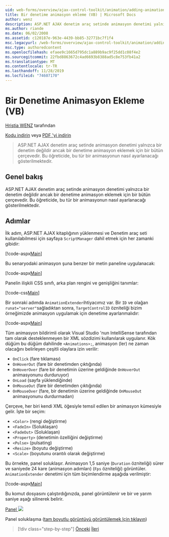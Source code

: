 ```yaml
---
uid: web-forms/overview/ajax-control-toolkit/animation/adding-animation-to-a-control-vb
title: Bir denetime animasyon ekleme (VB) | Microsoft Docs
author: wenz
description: ASP.NET AJAX denetim araç setinde animasyon denetimi yalnızca bir denetim değildir ancak bir denetime animasyon eklemek için bir bütün çerçevedir. Bu öğreticide nasıl yapılacağı gösterilmektedir...
ms.author: riande
ms.date: 06/02/2008
ms.assetid: c120187e-963e-4439-bb85-32771bc7f1f4
msc.legacyurl: /web-forms/overview/ajax-control-toolkit/animation/adding-animation-to-a-control-vb
msc.type: authoredcontent
ms.openlocfilehash: efaee9c1665d795dc1a889b9ac9f25dd1c08f4e2
ms.sourcegitcommit: 22fbd8863672c4ad6693b8388ad5c8e753fb41a2
ms.translationtype: MT
ms.contentlocale: tr-TR
ms.lasthandoff: 11/28/2019
ms.locfileid: "74607170"
---
```

# <a name="adding-animation-to-a-control-vb"></a>Bir Denetime Animasyon Ekleme (VB)

[Hristia WENZ](https://github.com/wenz) tarafından

[Kodu indirin](https://download.microsoft.com/download/f/9/a/f9a26acd-8df4-4484-8a18-199e4598f411/Animation1.vb.zip) veya [PDF 'yi indirin](https://download.microsoft.com/download/6/7/1/6718d452-ff89-4d3f-a90e-c74ec2d636a3/animation1VB.pdf)

> ASP.NET AJAX denetim araç setinde animasyon denetimi yalnızca bir denetim değildir ancak bir denetime animasyon eklemek için bir bütün çerçevedir. Bu öğreticide, bu tür bir animasyonun nasıl ayarlanacağı gösterilmektedir.

## <a name="overview"></a>Genel bakış

ASP.NET AJAX denetim araç setinde animasyon denetimi yalnızca bir denetim değildir ancak bir denetime animasyon eklemek için bir bütün çerçevedir. Bu öğreticide, bu tür bir animasyonun nasıl ayarlanacağı gösterilmektedir.

## <a name="steps"></a>Adımlar

İlk adım, ASP.NET AJAX kitaplığının yüklenmesi ve Denetim araç seti kullanılabilmesi için sayfaya `ScriptManager` dahil etmek için her zamanki gibidir:

[!code-aspx[Main](adding-animation-to-a-control-vb/samples/sample1.aspx)]

Bu senaryodaki animasyon şuna benzer bir metin paneline uygulanacak:

[!code-aspx[Main](adding-animation-to-a-control-vb/samples/sample2.aspx)]

Panelin ilişkili CSS sınıfı, arka plan rengini ve genişliğini tanımlar:

[!code-css[Main](adding-animation-to-a-control-vb/samples/sample3.css)]

Bir sonraki adımda `AnimationExtender`ihtiyacımız var. Bir `ID` ve olağan `runat="server"`sağladıktan sonra, `TargetControlID` özniteliği bizim örneğimizde animasyon uygulamak için denetime ayarlanmalıdır:

[!code-aspx[Main](adding-animation-to-a-control-vb/samples/sample4.aspx)]

Tüm animasyon bildirimli olarak Visual Studio 'nun IntelliSense tarafından tam olarak desteklenmeyen bir XML sözdizimi kullanılarak uygulanır. Kök düğüm bu düğüm dahilinde `<Animations>;`, animasyon (ler) ne zaman olacağını belirleyen çeşitli olaylara izin verilir:

- `OnClick` (fare tıklaması)
- `OnHoverOut` (fare bir denetimden çıktığında)
- `OnHoverOver` (fare bir denetimin üzerine geldiğinde `OnHoverOut` animasyonunu durduruyor)
- `OnLoad` (sayfa yüklendiğinde)
- `OnMouseOut` (fare bir denetimden çıktığında)
- `OnMouseOver` (fare, bir denetimin üzerine geldiğinde `OnMouseOut` animasyonunu durdurmadan)

Çerçeve, her biri kendi XML öğesiyle temsil edilen bir animasyon kümesiyle gelir. İşte bir seçim:

- `<Color>` (rengi değiştirme)
- `<FadeIn>` (Soluklaşan)
- `<FadeOut>` (Soluklaşan)
- `<Property>` (denetimin özelliğini değiştirme)
- `<Pulse>` (pulsating)
- `<Resize>` (boyutu değiştirme)
- `<Scale>` (boyutunu orantılı olarak değiştirme)

Bu örnekte, panel soluklaşır. Animasyon 1,5 saniye (`Duration` özniteliği) sürer ve saniyede 24 kare (animasyon adımları) (`Fps` özniteliği) görüntüler. `AnimationExtender` denetimi için tüm biçimlendirme aşağıda verilmiştir:

[!code-aspx[Main](adding-animation-to-a-control-vb/samples/sample5.aspx)]

Bu komut dosyasını çalıştırdığınızda, panel görüntülenir ve bir ve yarım saniye aşağı silinerek belirir.

[Panel ![](adding-animation-to-a-control-vb/_static/image2.png)](adding-animation-to-a-control-vb/_static/image1.png)

Panel soluklaşma ([tam boyutlu görüntüyü görüntülemek Için tıklayın](adding-animation-to-a-control-vb/_static/image3.png))

> [!div class="step-by-step"]
> [Önceki](dynamically-controlling-updatepanel-animations-cs.md)
> [İleri](executing-several-animations-at-the-same-time-vb.md)

